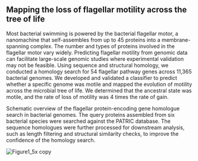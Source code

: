 ## Mapping the loss of flagellar motility across the tree of life

Most bacterial swimming is powered by the bacterial flagellar motor, a nanomachine that self-assembles from up to 45 proteins into a membrane-spanning complex. The number and types of proteins involved in the flagellar motor vary widely. Predicting flagellar motility from genomic data can facilitate large-scale genomic studies where experimental validation may not be feasible. Using sequence and structural homology, we conducted a homology search for 54 flagellar pathway genes across 11,365 bacterial genomes. We developed and validated a classifier to predict whether a specific genome was motile and mapped the evolution of motility across the microbial tree of life. We determined that the ancestral state was motile, and the rate of loss of motility was 4 times the rate of gain.

Schematic overview of the flagellar protein-encoding gene homologue search in bacterial genomes. The query proteins assembled from six bacterial species were searched against the PATRIC database. The sequence homologues were further processed for downstream analysis, such as length filtering and structural similarity checks, to improve the confidence of the homology search. 

![Figure1_5x copy](https://github.com/user-attachments/assets/49edf13b-ce4b-4006-afd9-299d1d95378b)


